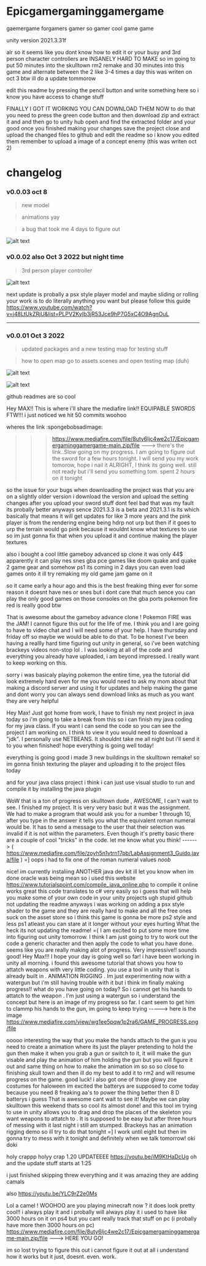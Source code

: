 # Epicgamergaminggamergame
gaemergame
forgamers
gamer
so gamer
cool game
game


unity version 2021.3.31f 

alr so it seems like you dont know how to edit it or your busy and 3rd person character controllers are INSANELY HARD TO MAKE
so im going to put 50 minutes into the skulltown rm2 remake and 30 minutes into this game and alternate between the 2 like 3-4 times a day this was writen on oct 3 btw ill do a update tommorow

edit this readme by pressing the pencil button and write something here so i know you have access to change stuff

FINALLY I GOT IT WORKING YOU CAN DOWNLOAD THEM NOW 
to do that you need to press the green code button
and then download zip and extract it and 
and then go to unity hub open and find the extracted folder 
and your good once you finished making your changes save the project 
close and upload the changed files to github and edit the readme so i know you edited them
remember to upload a image of a concept enemy (this was writen oct 2)

# changelog

### v0.0.03 oct 8 

> new model

> animations yay

> a bug that took me 4 days to figure out

![alt text](https://cdn.discordapp.com/attachments/919670012028002357/1028336902358716516/2022-10-08_09-00-30_AdobeExpress.gif)

### v0.0.02 also Oct 3 2022 but night time 

> 3rd person player controller

![alt text](https://cdn.discordapp.com/attachments/919670012028002357/1026717280383537192/unknown.png)

next update is probally a psx style player model and maybe sliding or rolling 
your work is to do literally anything you want but please follow this guide
https://www.youtube.com/watch?v=j48LtUkZRjU&list=PLPV2KyIb3jR53Jce9hP7G5xC4O9AgnOuL

------------------------------------------------------------------------------------------------------------

### v0.0.01 Oct 3 2022

> updated packages and a new testing map for testing stuff 

> how to open map go to assets scenes and open testing map (duh)

![alt text](https://cdn.discordapp.com/attachments/919670012028002357/1026579752364028054/unknown.png)

![alt text](https://cdn.discordapp.com/attachments/919670012028002357/1026579393079935086/unknown.png)

github readmes are so cool


Hey MAX!! This is where i'll share the mediafire link!! 
EQUIPABLE SWORDS FTW!!! 
i just noticed we hit 50 commits woohoo
 
wheres the link :spongebobsadimage:
>>>https://www.mediafire.com/file/8uty6ljc4we2c17/Epicgamergaminggamergame-main.zip/file ---> there's the link..Slow going on my progress. I am going to figure out the 
sword for a few hours tonight. I will send you my work tomorow, hope i nail it
>>>ALRIGHT, I think its going well. still not ready but i'll send you something tom. spent 2 hours on it tonight

so the issue for your bugs when downloading the project was that you are on a slightly older version i download the version and upload the setting changes after you upload your sword stuff dont feel bad that was my fault its probally better anyways sence 2021.3.3 is a beta and 2021.3.1 is lts which basically that means
it will get updates for like 3 more years and the pink player is from the rendering engine being hdrp not urp but then if it goes to urp the terrain would go pink because it wouldnt know what textures to use so im just gonna fix that when you upload it and continue making the player textures

also i bought a cool little gameboy advanced sp clone it was only 44$ apparently it can play nes snes gba pce games like doom quake and quake 2 game gear 
and somehow ps1 its coming in 2 days you can even load games onto it ill try remaking my old game jam game on it

so it came early a hour ago and this is the best freaking thing ever for some reason it doesnt have nes or snes but i dont care that much sence you can play the only good games on those consoles on the gba ports pokemon fire red is really good btw


That is awesome about the gameboy advance clone ! Pokemon FIRE was the JAM! I cannot figure this out for the life of me. I think you and I are going to have to video chat and I will need some of your help. I have thursday and friday off so maybe we would be able to do that. To be honest I've been having a reallly hard time figuring out unity in general, so i've been watching brackeys videos non-stop lol . I was looking at all of the code and everything you already have uploaded, i am beyond impressed. I really want to keep working on this. 

sorry i was basicaly playing pokemon the entire time, yea the tutorial did look extremely hard even for me you would need to ask my mom about that making a discord server and using it for updates and help making the game and dont worry you can always send download links as much as you want they are very helpful

Hey Max! Just got home from work, I have to finish my next project in java today so i'm going to take a break from this so i can finish my java coding for my java class. If you want i can send the code so you can see the project I am working on. I think to view it you would need to download a "jdk". I personally use NETBEANS. 
It shouldnt take me all night but i'll send it to you when finished! hope everything is going well today!

everything is going good i made 3 new buildings in the skulltown remake! so im gonna finish texturing the player and uploading it to the project files today

and for your java class project i think i can just use visual studio to run and compile it by installing the java plugin

WoW that is a ton of progress on skulltown dude , AWESOME, I can't wait to see. I finished my project. It is very very basic but it was the assignment. We had to make
a program that would ask you for a number 1 through 10, after you type in the answer it tells you what the equivalent roman numeral would be. It has to send a message
to the user that their selection was invalid if it is not within the parameters. Even though it's pretty basic there are a couple of cool "tricks" in the code.
let me know what you think! ------> ( https://www.mediafire.com/file/zoyh5n1vtrn17pb/LabAssignment3_Guido.java/file )   =] oops i had to fix one of the roman numeral 
values *noob*

nice! im currently instaliing ANOTHER java dev kit ill let you know when im done 
oracle was being mean so i used this website https://www.tutorialspoint.com/compile_java_online.php to compile it online works great
this code translates to c# very easily so i guess that will help you make some of your own code in your unity projects
ugh stupid github not updating the readme anyways i was working on adding a psx style shader to the game and they are really hard to make and all the free ones suck on the asset store so i think this game is gonna be more ps2 style and less ps1 atleast you can stare at it longer without your eyes hurting
What the heck its not updating the readme! ={ I am excited to put some more time into figuring out unity tomorrow. I think I am just going to try to work out the code 
a generic character and then apply the code to what you have done. seems like you are really making alot of progress. Very impressive!!
sounds good!
Hey Max!!! I hope your day is going well so far! i have been working in unity all morning. i found this awesome tutorial that shows you how to attatch weapons 
with very little coding. you use a tool in unity that is already built in . ANIMATION RIGGING . Im just experimenting now with a watergun but i'm still having 
trouble with it but i think im finally making progress!! what do you have going on today?
So i cannot get his hands to attatch to the weapon . I'm just using a watergun so i understand the concept but here is an image of my progress so far. 
I cant seem to get him to clammp his hands to the gun, im going to keep trying -----> here is the image https://www.mediafire.com/view/wg1ee5pqw1p2ra6/GAME_PROGRESS.png/file

ooooo interesting the way that you make the hands attach to the gun is you need to create a animation where its just the player pretending to hold the gun then make it when you grab a gun or switch to it, it will make the gun visable and play the animation of him holding the gun but you will figure it out and same thing on how to make the animation im so so so close to finishing skull town and then ill do my best to add it to rm2 and will resume progress on the game. good luck!
i also got one of those glowy zoe costumes for haloween im excited the batterys are supposed to come today because you need 8 freaking aa's to power the thing better then 8 D batterys i guess
That is awesome cant wait to see it! Maybe we can play skulltown this weekend thats so cool its almost done! and this tool im trying to use in unity allows you to drag and drop the places of the skeleton you want weapons to attatch to . It is supposed to be easy but after three hours of messing with it last night i still am stumped.
Brackeys has an animation rigging demo so ill try to do that tonight =]
I work until eight but then im gonna try to mess with it tonight and definitely when we talk tomorrow! 
oki doki


holy crappp holyy crap 1.20 UPDATEEEE https://youtu.be/iM9KtHaDcUg oh and the update stuff starts at 1:25

i just finished skipping threw everything
and it was amazing they are adding camals 

also https://youtu.be/YLC9rZ2e0Ms


Lol a camel ! WOOHOO are you playing minecraft now ? it does look pretty cool!!
i always play it and i probally will always play it i used to have like 3000 hours on it on ps4 but you cant really track that stuff on pc (i probally have more then 3000 hours on pc)
https://www.mediafire.com/file/8uty6ljc4we2c17/Epicgamergaminggamergame-main.zip/file ---> HERE YOU GO!

im so lost trying to figure this out i cannot figure it out at all i understand how it works but it just, doesnt.     even.     work.
